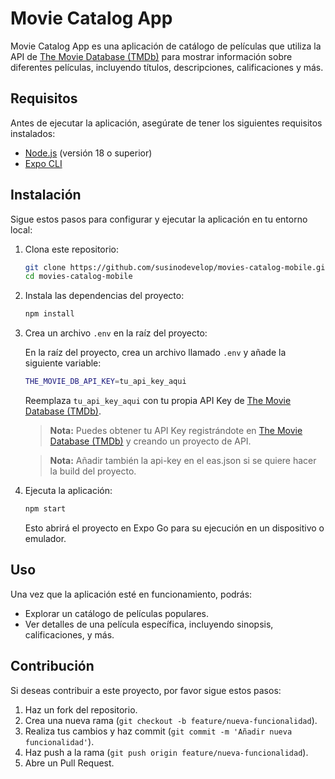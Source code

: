 
# Movie Catalog App

Movie Catalog App es una aplicación de catálogo de películas que utiliza la API de [The Movie Database (TMDb)](https://www.themoviedb.org/) para mostrar información sobre diferentes películas, incluyendo títulos, descripciones, calificaciones y más.

## Requisitos

Antes de ejecutar la aplicación, asegúrate de tener los siguientes requisitos instalados:

- [Node.js](https://nodejs.org/) (versión 18 o superior)
- [Expo CLI](https://docs.expo.dev/get-started/installation/)

## Instalación

Sigue estos pasos para configurar y ejecutar la aplicación en tu entorno local:

1. Clona este repositorio:

   ```bash
   git clone https://github.com/susinodevelop/movies-catalog-mobile.git
   cd movies-catalog-mobile
   ```

2. Instala las dependencias del proyecto:

   ```bash
   npm install
   ```

3. Crea un archivo `.env` en la raíz del proyecto:

   En la raíz del proyecto, crea un archivo llamado `.env` y añade la siguiente variable:

   ```bash
   THE_MOVIE_DB_API_KEY=tu_api_key_aqui
   ```

   Reemplaza `tu_api_key_aqui` con tu propia API Key de [The Movie Database (TMDb)](https://www.themoviedb.org/documentation/api).

   > **Nota:** Puedes obtener tu API Key registrándote en [The Movie Database (TMDb)](https://www.themoviedb.org/) y creando un proyecto de API.

   > **Nota:** Añadir también la api-key en el eas.json si se quiere hacer la build del proyecto.

4. Ejecuta la aplicación:

   ```bash
   npm start
   ```

   Esto abrirá el proyecto en Expo Go para su ejecución en un dispositivo o emulador.

## Uso

Una vez que la aplicación esté en funcionamiento, podrás:

- Explorar un catálogo de películas populares.
- Ver detalles de una película específica, incluyendo sinopsis, calificaciones, y más.

## Contribución

Si deseas contribuir a este proyecto, por favor sigue estos pasos:

1. Haz un fork del repositorio.
2. Crea una nueva rama (`git checkout -b feature/nueva-funcionalidad`).
3. Realiza tus cambios y haz commit (`git commit -m 'Añadir nueva funcionalidad'`).
4. Haz push a la rama (`git push origin feature/nueva-funcionalidad`).
5. Abre un Pull Request.
